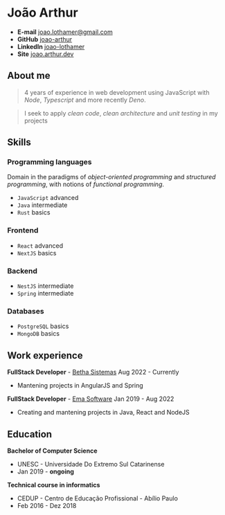 # João Arthur

- **E-mail** [joao.lothamer@gmail.com](mailto://joao.lothamer@gmail.com)
- **GitHub** [joao-arthur](https://github.com/joao-arthur)
- **LinkedIn** [joao-lothamer](https://www.linkedin.com/in/joao-lothamer)
- **Site** [joao.arthur.dev](https://www.joao-arthur.dev)

## About me

> 4 years of experience in web development using JavaScript with _Node_,
> _Typescript_ and more recently _Deno_.

> I seek to apply _clean code_, _clean architecture_ and _unit testing_ in my
> projects

## Skills

### Programming languages

Domain in the paradigms of _object-oriented programming_ and _structured
programming_, with notions of _functional programming_.

- `JavaScript` advanced
- `Java` intermediate
- `Rust` basics

### Frontend

- `React` advanced
- `NextJS` basics

### Backend

- `NestJS` intermediate
- `Spring` intermediate

### Databases

- `PostgreSQL` basics
- `MongoDB` basics

## Work experience

**FullStack Developer** - [Betha Sistemas](https://www.betha.com.br/) Aug 2022 -
Currently

- Mantening projects in AngularJS and Spring

**FullStack Developer** - [Ema Software](https://ema.net.br/) Jan 2019 - Aug
2022

- Creating and mantening projects in Java, React and NodeJS

## Education

**Bachelor of Computer Science**

- UNESC - Universidade Do Extremo Sul Catarinense
- Jan 2019 - **ongoing**

**Technical course in informatics**

- CEDUP - Centro de Educação Profissional - Abílio Paulo
- Feb 2016 - Dez 2018
